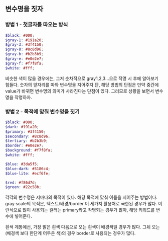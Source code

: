 ## 변수명을 짓자
### 방법 1 - 첫글자를 따오는 방식
```scss
$black: #000;
$gray-1: #191a20;
$gray-3: #3f4150;
$gray-8: #8c8d96;
$gray-b: #b2b3b9;
$gray-e: #e0e2e7;
$gray-f: #f7f8fa;
$white: #fff;
```

비슷한 색이 많을 경우에는, 그저 순차적으로 gray1,2,3...으로 작명 시 후에 알아보기 힘들다. 숫자의 앞자리를 따와 변수명을 지어주자
단, 해당 방법의 단점은 만약 중간에 value가 바뀌면 변수명의 의미가 사라진다는 단점이 있다. 그러므로 상황을 보면서 변수명을 작명하자.
### 방법 2 - 목적에 맞춰 변수명을 짓기
```scss
$black: #000;
$dark: #191a20;
$primary: #3f4150;
$secondary: #8c8d96;
$tertiary: #b2b3b9;
$border: #e0e2e7;
$background: #f7f8fa;
$white: #fff;

$blue: #3da5f5;
$blue-dark: #3186c4;
$blue-lite: #ecf6fe;

$red: #f86d7d;
$green: #22c58b;
```
각각의 변수명은 저마다의 목적이 있다. 해당 목적에 맞춰 이름을 지어주는 방법이다. gray scale의 목적은, 텍스트/배경/border 이 세가지 활용처로 국한된 경우가 많다. 이런식으로 많이 사용되는 컬러는 primary라고 작명되는 경우가 많아, 해당 키워드를 변수에 넣어준다.

흰색 계통에선, 가장 밝은 흰색 다음으로 오는 흰색이 배경색일 경우가 많다. 그뒤 오는 (배경색 보다 한단계 어두운 색)의 경우 border로 사용되는 경우가 많다.